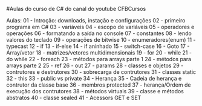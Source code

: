 #Aulas do curso de C# do canal do youtube CFBCursos

Aulas:
01 - Introção: downloads, instação e configurações
02 - primeiro programa em C#
03 - variáveis
04 - escopo de variáveis
05 - operadores e operações
06 - formatando a saída no console
07 - constantes
08 - lendo valores do teclado
09 - operações de bitwise
10 - enumeradores(enum)
11 - typecast
12 - if
13 - if-else
14 - if aninhado
15 - switch-case
16 - Goto
17 - Array/vetor
18 - matrizes/vetores multidimensionais
19 - for
20 - while
21 - do while
22 - foreach
23 - métodos para arrays parte 1
24 - métodos para arrays parte 2
25 - ref
26 - out
27 - params
28 - classes e objetos
29 - contrutores e destrutores
30 - sobrecarga de contrutores
31 - classes static
32 - this
33 - public vs private
34 - Herança
35 - Cadeia de herança e contrutor da classe base
36 - membros protected
37 - herança/Ordem de execução dos contrutores
38 - métodos virtuais
39 - classe e métodos abstratos
40 - classe sealed
41 - Acessors GET e SET